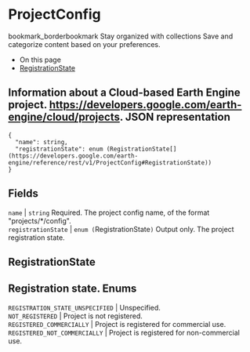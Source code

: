  
#  ProjectConfig
bookmark_borderbookmark Stay organized with collections  Save and categorize content based on your preferences. 
  * On this page
  * [RegistrationState](https://developers.google.com/earth-engine/reference/rest/v1/ProjectConfig#registrationstate)


Information about a Cloud-based Earth Engine project. <https://developers.google.com/earth-engine/cloud/projects>.
JSON representation  
---  
```
{
  "name": string,
  "registrationState": enum (RegistrationState[](https://developers.google.com/earth-engine/reference/rest/v1/ProjectConfig#RegistrationState))
}
```
  
Fields  
---  
`name` |  `string` Required. The project config name, of the format "projects/*/config".  
`registrationState` |  `enum (`RegistrationState[](https://developers.google.com/earth-engine/reference/rest/v1/ProjectConfig#RegistrationState)`)` Output only. The project registration state.  
## RegistrationState
Registration state.
Enums  
---  
`REGISTRATION_STATE_UNSPECIFIED` | Unspecified.  
`NOT_REGISTERED` | Project is not registered.  
`REGISTERED_COMMERCIALLY` | Project is registered for commercial use.  
`REGISTERED_NOT_COMMERCIALLY` | Project is registered for non-commercial use.  
